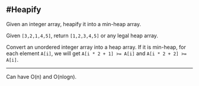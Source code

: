 #Heapify
---
Given an integer array, heapify it into a min-heap array.

Given `[3,2,1,4,5]`, return `[1,2,3,4,5]` or any legal heap array.


Convert an unordered integer array into a heap array. If it is min-heap, for each element `A[i]`, we will get `A[i * 2 + 1] >= A[i]` and `A[i * 2 + 2] >= A[i]`.

---

Can have O(n) and O(nlogn).